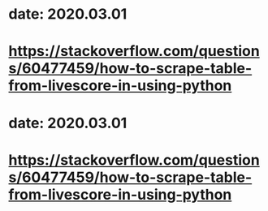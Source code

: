 # date: 2020.03.01
# https://stackoverflow.com/questions/60477459/how-to-scrape-table-from-livescore-in-using-python
# date: 2020.03.01
# https://stackoverflow.com/questions/60477459/how-to-scrape-table-from-livescore-in-using-python
